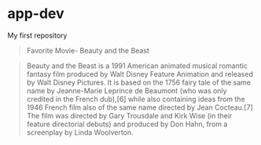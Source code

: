 # app-dev
My first repository

> Favorite Movie- Beauty and the Beast

> Beauty and the Beast is a 1991 American animated musical romantic fantasy film produced by Walt Disney Feature Animation and released by Walt Disney Pictures. It is based on the 1756 fairy tale of the same name by Jeanne-Marie Leprince de Beaumont (who was only credited in the French dub),[6] while also containing ideas from the 1946 French film also of the same name directed by Jean Cocteau.[7] The film was directed by Gary Trousdale and Kirk Wise (in their feature directorial debuts) and produced by Don Hahn, from a screenplay by Linda Woolverton.
